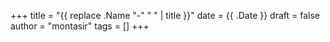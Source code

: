 +++
title = "{{ replace .Name "-" " " | title }}"
date = {{ .Date }}
draft = false
author = "montasir"
tags = []
+++

